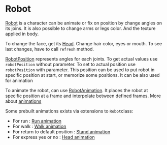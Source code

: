 # Robot

[Robot](../../../main/java/fr/jhelp/engine/scene/geom/robot/Robot.kt) is a character can be animate or fix on position by change angles on its joins.
It is also possible to change arms or legs color. And the texture applied in body.

To change the face, get its [Head](../../../main/java/fr/jhelp/engine/scene/geom/robot/Head.kt).
Change hair color, eyes or mouth. To see last changes, have to call `refresh` method.

[RobotPosition](../../../main/java/fr/jhelp/engine/scene/geom/robot/RobotPosition.kt) represents angles for each joints.
To get actual values use `robotPosition` without parameter.
To set to actual position use `robotPosition` with parameter.
This position can be used to put robot in specific position at start, or memorize some positions.
It can be also used for animation 

To animate the robot, can use [RobotAnimation](../../../main/java/fr/jhelp/engine/scene/geom/robot/RobotAnimation.kt).
It places the robot at specific position at a frame and interpolate between defined frames. More about [animations](../../animations/Animations.md) 

Some prebuilt animations exists via extensions to `Robot`class:
* For run : [Run animation](../../../main/java/fr/jhelp/engine/scene/geom/robot/animation/RunAnimation.kt)
* For walk : [Walk animation](../../../main/java/fr/jhelp/engine/scene/geom/robot/animation/WalkAnimation.kt)
* For return to default position : [Stand animation](../../../main/java/fr/jhelp/engine/scene/geom/robot/animation/StandAnimation.kt)
* For express yes or no : [Head animation](../../../main/java/fr/jhelp/engine/scene/geom/robot/animation/HeadAnimations.kt)
